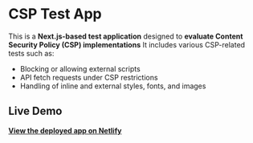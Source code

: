 # CSP Test App

This is a **Next.js-based test application** designed to **evaluate Content Security Policy (CSP) implementations**
It includes various CSP-related tests such as:
- Blocking or allowing external scripts  
- API fetch requests under CSP restrictions  
- Handling of inline and external styles, fonts, and images  

## Live Demo
**[View the deployed app on Netlify](https://nandha-hkr.netlify.app/)**

